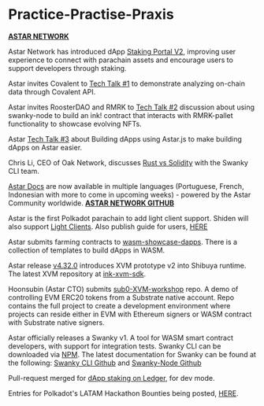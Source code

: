 # Practice-Practise-Praxis

[**ASTAR NETWORK**](https://astar.network/)

Astar Network has introduced dApp [Staking Portal V2](https://medium.com/astar-network/our-dapp-staking-portal-v2-is-live-d4a1eba0563a), improving user experience to connect with parachain assets and encourage users to support developers through staking.  

Astar invites Covalent to [Tech Talk #1](https://www.youtube.com/watch?v=MRYBg6ptkPw) to demonstrate analyzing on-chain data through Covalent API.

Astar invites RoosterDAO and RMRK to [Tech Talk #2](https://www.youtube.com/watch?v=MRYBg6ptkPw) discussion about using swanky-node to build an ink! contract that interacts with RMRK-pallet functionality to showcase evolving NFTs.  

Astar [Tech Talk #3](https://www.youtube.com/watch?v=1JNNI4G9XS4)  about Building dApps using Astar.js to make building dApps on Astar easier.

Chris Li, CEO of Oak Network, discusses [Rust vs Solidity](https://twitter.com/Swankywasm/status/1596186173164380160) with the Swanky CLI team.

[Astar Docs](https://docs.astar.network/) are now available in multiple languages (Portuguese, French, Indonesian with more to come in upcoming weeks) - powered by the Astar Community worldwide.
[**ASTAR NETWORK GITHUB**](https://github.com/AstarNetwork)

Astar is the first Polkadot parachain to add light client support. Shiden will also support [Light Clients](https://github.com/polkadot-js/apps/pull/8262/files).
Also publish guide for users, [HERE](https://medium.com/astar-network/decentralising-astar-with-light-clients-335bb9017546)

Astar submits farming contracts to [wasm-showcase-dapps](https://github.com/AstarNetwork/wasm-showcase-dapps/tree/main/farming). There is a collection of templates to build dApps in WASM.

Astar release [v4.32.0](https://github.com/AstarNetwork/Astar/releases/tag/v4.32.0) introduces XVM prototype v2 into Shibuya runtime. The latest XVM repository at [ink-xvm-sdk](https://github.com/AstarNetwork/ink-xvm-sdk).

Hoonsubin (Astar CTO) submits [sub0-XVM-workshop](https://github.com/hoonsubin/sub0-xvm-workshop) repo. A demo of controlling EVM ERC20 tokens from a Substrate native account. Repo contains the full project to create a development environment where projects can reside either in EVM with Ethereum signers or WASM contract with Substrate native signers.

Astar officially releases a Swanky v1. A tool for WASM smart contract developers, with support for integration tests. Swanky CLI can be downloaded via [NPM](https://www.npmjs.com/package/@astar-network/swanky-cli#usage).
The latest documentation for Swanky can be found at the following: [Swanky CLI Github](https://github.com/AstarNetwork/swanky-cli) and [Swanky-Node Github](https://github.com/AstarNetwork/swanky-node)

Pull-request merged for [dApp staking on Ledger](https://github.com/LedgerHQ/app-astar/pull/2), for dev mode.

Entries for Polkadot's LATAM Hackathon Bounties being posted, [HERE](https://github.com/AstarNetwork/AstarBounties/pulls).
